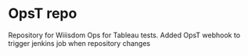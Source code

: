 # OpsT repo
Repository for Wiiisdom Ops for Tableau tests. 
Added OpsT webhook to trigger jenkins job when repository changes 

